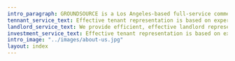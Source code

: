 ```yaml
---
intro_paragraph: GROUNDSOURCE is a Los Angeles-based full-service commercial real estate firm that specializes in representing tenants, landlords and investors. Our forty-fiveyears of collective experience in the L.A. marketplace lets us combine extensiveinsider knowledge with trusted partnerships to create unparalleled value. We’rea boutique firm that offers clients the prestigious service they deserve with anintimate, hands-on approach. <br> <br>We believe it isn’t just about satisfied clients,it’s about repeat clients. Therefore, we always spend as much time as it takes toclose the deal the right way. For us, good business is about a connection, not acommission which is why at GROUNDSOURCE we’re by your side from the fact-findingto the lease signing and every step along the way.<br><br><br>
tennant_service_text: Effective tenant representation is based on experience and knowledge and at GROUNDSOURCE we know more about Los Angeles than anyone else -- we know the market conditions, the infrastructures, comparable deals and the people who made them. This is our city.
landlord_service_text: We provide efficient, effective landlord representation, ensuring that each transaction is hands-on, locally informed and detail-oriented. We know the value of a broker lies in our transparent integrity and commitment to a seamless experience.
investment_service_text: Effective tenant representation is based on experience and knowledge and at GROUNDSOURCE we know more about Los Angeles than anyone else -- we know the market conditions, the infrastructures, comparable deals and the people who made them. This is our city.
intro_image: "../images/about-us.jpg"
layout: index
---
```



